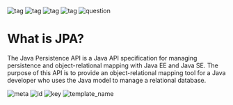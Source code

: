 ![tag](https://img.shields.io/badge/language-java-red.svg)     ![tag](https://img.shields.io/badge/level-L2-green.svg)     ![tag](https://img.shields.io/badge/topic-JPA-green.svg)      ![tag](https://img.shields.io/badge/locale-en-green.svg)     ![question](https://img.shields.io/badge/-question-grey.svg) 

# What is JPA?
> 
The Java Persistence API is a Java API specification for managing persistence and object-relational mapping with Java EE and Java SE. The purpose of this API is to provide an object-relational mapping tool for a Java developer who uses the Java model to manage a relational database.

![meta](https://img.shields.io/badge/_meta-red.svg)    ![id](https://img.shields.io/badge/_id-null-red.svg)    ![key](https://img.shields.io/badge/key-58333a6d514e48e79e9ddb9e3ed2be0d-yellow.svg)    ![template_name](https://img.shields.io/badge/simple_question-v.0.1-yellow.svg)
